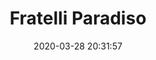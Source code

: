 ---
date: "2020-03-28 20:31:57"
title: "Fratelli Paradiso"
address: "12 - 16 Challis Ave, Potts Point, NSW 2011"
city: "Sydney"
voucher_link: "http://fratelliparadiso.com/vouchers/"
delivery_link: ""
image: ""
---